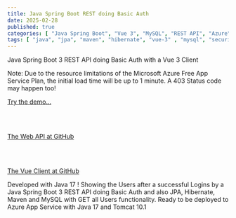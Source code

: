 ```yaml
---
title: Java Spring Boot REST doing Basic Auth
date: 2025-02-28
published: true
categories: [ "Java Spring Boot", "Vue 3", "MySQL", "REST API", "Azure" ]
tags: [ "java", "jpa", "maven", "hibernate", "vue-3" , "mysql", "security", "rest-api", "azure" ]
---
```


Java Spring Boot 3 REST API doing Basic Auth with a Vue 3 Client

<p>Note: Due to the resource limitations of the Microsoft Azure Free App Service Plan, the initial load time will be up to 1 minute. A 403 Status code may happen too!</p>

<a href="https://vue.java.basic.auth.client.persteenolsen.com" target="_blank" title="Java Spring Boot 3 REST Basic Auth">Try the demo...</a>
  
<br /><br />

<a href="https://github.com/persteenolsen/spring-boot-3-basic-auth-api" target="_blank">The Web API at GitHub</a>
 
<br /><br />

<a href="https://github.com/persteenolsen/vue-java-basic-auth-client" target="_blank">The Vue Client at GitHub</a>

Developed with Java 17 ! Showing the Users after a successful Logins by a Java Spring Boot 3 REST API doing Basic Auth and also JPA, Hibernate, Maven and MySQL with GET all Users functionality. Ready to be deployed to Azure App Service with Java 17 and Tomcat 10.1





